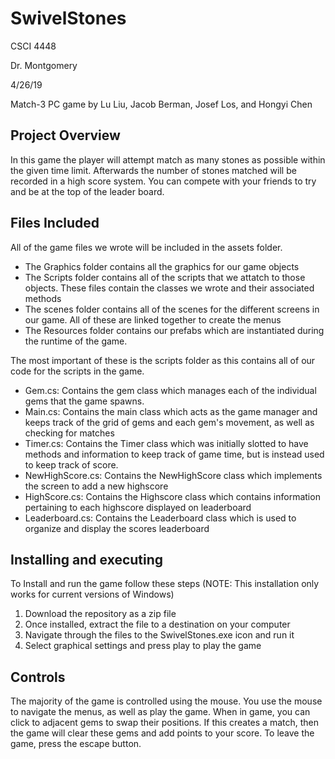 # SwivelStones
CSCI 4448

Dr. Montgomery

4/26/19

Match-3 PC game by Lu Liu, Jacob Berman, Josef Los, and Hongyi Chen 

## Project Overview
In this game the player will attempt match as many stones as possible within the given time limit. Afterwards the number of stones matched will be recorded in a high score system. You can compete with your friends to try and be at the top of the leader board. 

## Files Included
All of the game files we wrote will be included in the assets folder.

* The Graphics folder contains all the graphics for our game objects
* The Scripts folder contains all of the scripts that we attatch to those objects. These files contain the classes we wrote and their associated methods
* The scenes folder contains all of the scenes for the different screens in our game. All of these are linked together to create the menus
* The Resources folder contains our prefabs which are instantiated during the runtime of the game. 

The most important of these is the scripts folder as this contains all of our code for the scripts in the game. 
 * Gem.cs: Contains the gem class which manages each of the individual gems that the game spawns. 
 * Main.cs: Contains the main class which acts as the game manager and keeps track of the grid of gems and each gem's movement, as well as checking for matches
 * Timer.cs: Contains the Timer class which was initially slotted to have methods and information to keep track of game time, but is instead used to keep track of score.
 * NewHighScore.cs: Contains the NewHighScore class which implements the screen to add a new highscore
 * HighScore.cs: Contains the Highscore class which contains information pertaining to each highscore displayed on leaderboard
 * Leaderboard.cs: Contains the Leaderboard class which is used to organize and display the scores leaderboard

## Installing and executing
To Install and run the game follow these steps (NOTE: This installation only works for current versions of Windows)

1. Download the repository as a zip file
2. Once installed, extract the file to a destination on your computer
3. Navigate through the files to the SwivelStones.exe icon and run it
4. Select graphical settings and press play to play the game

## Controls
The majority of the game is controlled using the mouse. You use the mouse to navigate the menus, as well as play the game. When in game, you can click to adjacent gems to swap their positions. If this creates a match, then the game will clear these gems and add points to your score. To leave the game, press the escape button. 
